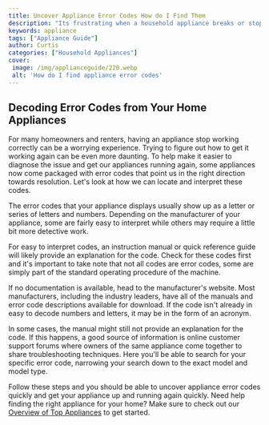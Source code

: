 ```yaml
---
title: Uncover Appliance Error Codes How do I Find Them
description: "Its frustrating when a household appliance breaks or stops working - but with the right knowledge you can easily discover what error code is causing the issue Read this blog post to learn how to uncover appliance error codes in your home"
keywords: appliance
tags: ["Appliance Guide"]
author: Curtis
categories: ["Household Appliances"]
cover: 
 image: /img/applianceguide/220.webp
 alt: 'How do I find appliance error codes'
---
```

## Decoding Error Codes from Your Home Appliances
For many homeowners and renters, having an appliance stop working correctly can be a worrying experience. Trying to figure out how to get it working again can be even more daunting. To help make it easier to diagnose the issue and get our appliances running again, some appliances now come packaged with error codes that point us in the right direction towards resolution. Let's look at how we can locate and interpret these codes. 

The error codes that your appliance displays usually show up as a letter or series of letters and numbers. Depending on the manufacturer of your appliance, some are fairly easy to interpret while others may require a little bit more detective work. 

For easy to interpret codes, an instruction manual or quick reference guide will likely provide an explanation for the code. Check for these codes first and it's important to take note that not all codes are error codes, some are simply part of the standard operating procedure of the machine.

If no documentation is available, head to the manufacturer's website. Most manufacturers, including the industry leaders, have all of the manuals and error code descriptions available for download. If the code isn't already in easy to decode numbers and letters, it may be in the form of an acronym.

In some cases, the manual might still not provide an explanation for the code. If this happens, a good source of information is online customer support forums where owners of the same appliance come together to share troubleshooting techniques. Here you'll be able to search for your specific error code, narrowing your search down to the exact model and model type.

Follow these steps and you should be able to uncover appliance error codes quickly and get your appliance up and running again quickly. Need help finding the right appliance for your home? Make sure to check out our [Overview of Top Appliances](./pages/appliance-overview) to get started.

